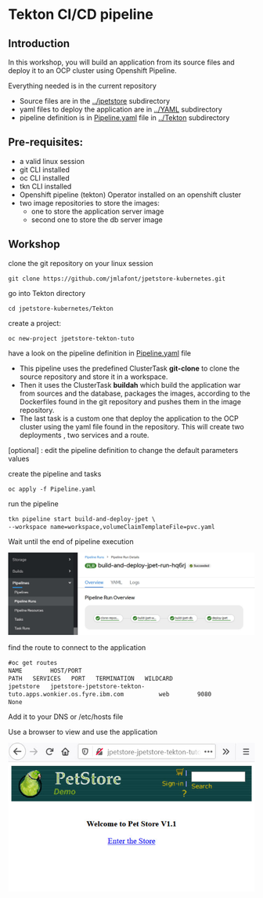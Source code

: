 # Tekton CI/CD pipeline

## Introduction

In this workshop, you will build an application from its source files and deploy it to an OCP cluster using Openshift Pipeline.

Everything needed is in the current repository

- Source files are in the [../jpetstore](../jpetstore) subdirectory 
- yaml files to deploy the application are in [../YAML](../YAML) subdirectory
- pipeline definition is in [Pipeline.yaml](Pipeline.yaml) file in  [../Tekton](../Tekton) subdirectory

## Pre-requisites:

- a valid linux session
- git CLI installed
- oc CLI installed
- tkn CLI installed
- Openshift pipeline (tekton) Operator installed on an openshift cluster 
- two image repositories to store the images:
  - one to store the application server image 
  - second one to store the db server image 



## Workshop

clone the git repository on your linux session

```
git clone https://github.com/jmlafont/jpetstore-kubernetes.git
```

go into Tekton directory

```
cd jpetstore-kubernetes/Tekton
```

create a project:

```
oc new-project jpetstore-tekton-tuto
```

have a look on the pipeline definition in  [Pipeline.yaml](Pipeline.yaml) file

- This pipeline uses the predefined ClusterTask **git-clone** to clone the source repository and store it in a workspace.
- Then it uses the ClusterTask **buildah** which build the application war from sources and the database, packages the images, according to the Dockerfiles found in the git repository and pushes them in the image repository.
- The last task is a custom one that deploy the application to the OCP cluster using the yaml file found in the repository. This will create two deployments , two services and a route.

[optional] : edit the pipeline definition to change the default parameters values

create the pipeline and tasks

```
oc apply -f Pipeline.yaml
```

run the pipeline

```
tkn pipeline start build-and-deploy-jpet \
--workspace name=workspace,volumeClaimTemplateFile=pvc.yaml

```

Wait until the end of pipeline execution

![](./images/pipelinerun.jpg)



find the route to connect to the application

```
#oc get routes
NAME        HOST/PORT                                                      PATH   SERVICES   PORT   TERMINATION   WILDCARD
jpetstore   jpetstore-jpetstore-tekton-tuto.apps.wonkier.os.fyre.ibm.com          web        9080                 None
```

Add it to your DNS or /etc/hosts file

Use a browser to view and use the application

![](./images/jpethomepage.jpg)